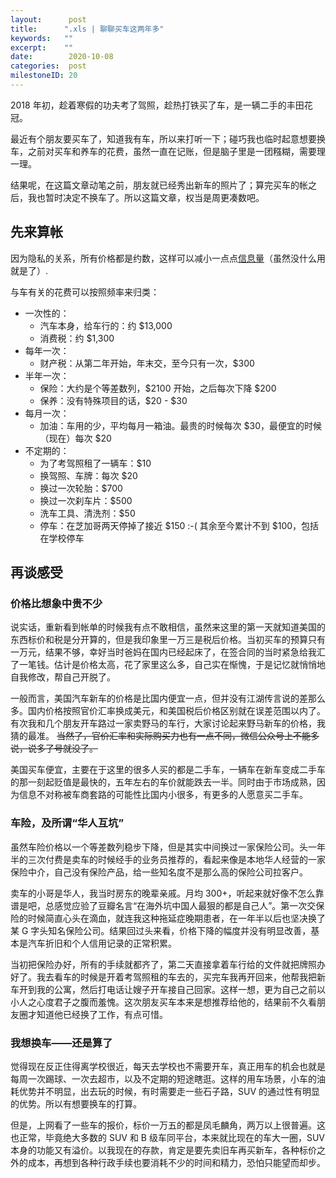 ```yaml
---
layout:      post
title:      ".xls | 聊聊买车这两年多"
keywords:   ""
excerpt:    ""
date:        2020-10-08
categories:  post
milestoneID: 20
---
```


2018 年初，趁着寒假的功夫考了驾照，趁热打铁买了车，是一辆二手的丰田花冠。

最近有个朋友要买车了，知道我有车，所以来打听一下；碰巧我也临时起意想要换车，之前对买车和养车的花费，虽然一直在记账，但是脑子里是一团糨糊，需要理一理。

结果呢，在这篇文章动笔之前，朋友就已经秀出新车的照片了；算完买车的帐之后，我也暂时决定不换车了。所以这篇文章，权当是周更凑数吧。

## 先来算帐

因为隐私的关系，所有价格都是约数，这样可以减小一点点[信息量](https://program-think.blogspot.com/2017/12/howto-cover-your-tracks-10.html)（虽然没什么用就是了）.

与车有关的花费可以按照频率来归类：

- 一次性的：
    + 汽车本身，给车行的：约 $13,000
    + 消费税：约 $1,300
- 每年一次：
    + 财产税：从第二年开始，年末交，至今只有一次，$300
- 半年一次：
    + 保险：大约是个等差数列，$2100 开始，之后每次下降 $200
    + 保养：没有特殊项目的话，$20 - $30
- 每月一次：
    + 加油：车用的少，平均每月一箱油。最贵的时候每次 $30，最便宜的时候（现在）每次 $20 
- 不定期的：
    + 为了考驾照租了一辆车：$10
    + 换驾照、车牌：每次 $20
    + 换过一次轮胎：$700
    + 换过一次刹车片：$500
    + 洗车工具、清洗剂：$50
    + 停车：在芝加哥两天停掉了接近 $150 :-( 其余至今累计不到 $100，包括在学校停车
    
## 再谈感受

### 价格比想象中贵不少

说实话，重新看到帐单的时候我有点不敢相信，虽然来这里的第一天就知道美国的东西标价和税是分开算的，但是我印象里一万三是税后价格。当初买车的预算只有一万元，结果不够，幸好当时爸妈在国内已经起床了，在签合同的当时紧急给我汇了一笔钱。估计是价格太高，花了家里这么多，自己实在惭愧，于是记忆就悄悄地自我修改，帮自己开脱了。

一般而言，美国汽车新车的价格是比国内便宜一点，但并没有江湖传言说的差那么多。国内价格按照官价汇率换成美元，和美国税后价格区别就在误差范围以内了。有次我和几个朋友开车路过一家卖野马的车行，大家讨论起来野马新车的价格，我猜的最准。 ~~当然了，官价汇率和实际购买力也有一点不同，微信公众号上不能多说，说多了号就没了。~~

美国买车便宜，主要在于这里的很多人买的都是二手车，一辆车在新车变成二手车的那一刻起贬值是最快的，五年左右的车价就能跌去一半。同时由于市场成熟，因为信息不对称被车商套路的可能性比国内小很多，有更多的人愿意买二手车。

### 车险，及所谓“华人互坑”

虽然车险价格以一个等差数列稳步下降，但是其实中间换过一家保险公司。头一年半的三次付费是卖车的时候经手的业务员推荐的，看起来像是本地华人经营的一家保险中介，自己没有保险产品，给一些知名度不是那么高的保险公司拉客户。

卖车的小哥是华人，我当时房东的晚辈亲戚。月均 300+，听起来就好像不怎么靠谱是吧，总感觉应验了豆瓣名言“在海外坑中国人最狠的都是自己人”。第一次交保险的时候简直心头在滴血，就连我这种拖延症晚期患者，在一年半以后也坚决换了某 G 字头知名保险公司。结果回过头来看，价格下降的幅度并没有明显改善，基本是汽车折旧和个人信用记录的正常积累。

当初把保险办好，所有的手续就都齐了，第二天直接拿着车行给的文件就把牌照办好了。我去看车的时候是开着考驾照租的车去的，买完车我再开回来，他帮我把新车开到我的公寓，然后打电话让嫂子开车接自己回家。这样一想，更为自己之前以小人之心度君子之腹而羞愧。这次朋友买车本来是想推荐给他的，结果前不久看朋友圈才知道他已经换了工作，有点可惜。

### 我想换车——还是算了

觉得现在反正住得离学校很近，每天去学校也不需要开车，真正用车的机会也就是每周一次踢球、一次去超市，以及不定期的短途瞎逛。这样的用车场景，小车的油耗优势并不明显，出去玩的时候，有时需要走一些石子路，SUV 的通过性有明显的优势。所以有想要换车的打算。

但是，上网看了一些车的报价，标价一万五的都是凤毛麟角，两万以上很普遍。这也正常，毕竟绝大多数的 SUV 和 B 级车同平台，本来就比现在的车大一圈，SUV 本身的功能又有溢价。以我现在的存款，肯定是要先卖旧车再买新车，各种标价之外的成本，再想到各种行政手续也要消耗不少的时间和精力，恐怕只能望而却步。
